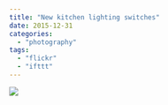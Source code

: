 ```yaml
---
title: "New kitchen lighting switches"
date: 2015-12-31
categories: 
  - "photography"
tags: 
  - "flickr"
  - "ifttt"
---
```


![](https://farm2.staticflickr.com/1604/23967328552_d611c8b8c9_b.jpg)
